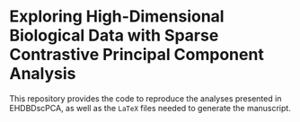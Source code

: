 
<!-- README.md is generated from README.Rmd. Please edit that file -->

# Exploring High-Dimensional Biological Data with Sparse Contrastive Principal Component Analysis

This repository provides the code to reproduce the analyses presented in
EHDBDscPCA, as well as the `LaTeX` files needed to generate the
manuscript.
